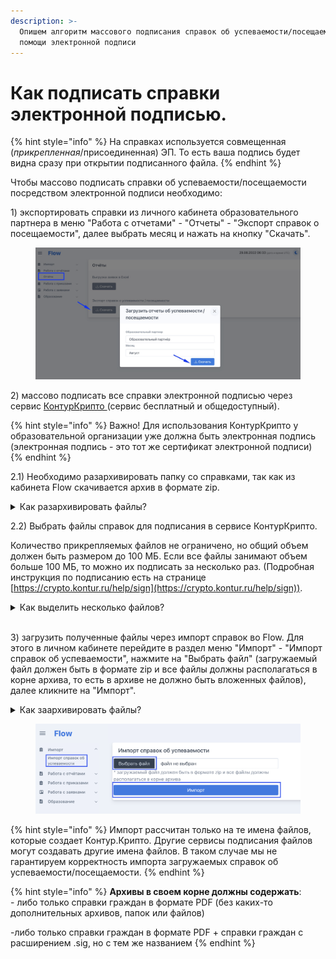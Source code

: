 ```yaml
---
description: >-
  Опишем алгоритм массового подписания справок об успеваемости/посещаемости при
  помощи электронной подписи
---
```


# Как подписать справки электронной подписью.

{% hint style="info" %}
На справках используется совмещенная (_прикрепленная_/присоединенная) ЭП. То есть ваша подпись будет видна сразу при открытии подписанного файла.
{% endhint %}

Чтобы массово подписать справки об успеваемости/посещаемости посредством электронной подписи необходимо:

1\) экспортировать справки из личного кабинета образовательного партнера в меню "Работа с отчетами" - "Отчеты" - "Экспорт справок о посещаемости", далее выбрать месяц и нажать на кнопку "Скачать".

<figure><img src="../.gitbook/assets/image (56).png" alt=""><figcaption></figcaption></figure>

2\) массово подписать все справки электронной подписью через сервис [КонтурКрипто ](https://crypto.kontur.ru/)(сервис бесплатный и общедоступный).&#x20;

{% hint style="info" %}
Важно! Для использования КонтурКрипто у образовательной организации уже должна быть электронная подпись (электронная подпись - это тот же сертификат электронной подписи)
{% endhint %}

2.1) Необходимо разархивировать папку со справками, так как из кабинета Flow скачивается архив  в формате zip.

<details>

<summary>Как разархивировать файлы?</summary>

**Windows**

ZIP-архивы это обычные файлы с расширением «.zip». Кликните правой кнопкой по файлу и выбрать в меню «Извлечь всё…»

![](<../.gitbook/assets/извлечь все.jpeg>)

При этом появится диалоговое окно, где нужно будет указать путь распаковки файлов, или оставить его по умолчанию (текущая папка). Если оставить включённой галочку «Показать извлечённые файлы», то по окончании процедуры разархивирования откроется ещё одно окно проводника с открытой новой папкой. А можно вообще не распаковывать файлы, а зайти в архив как в обычную папку и открыть нужный файл оттуда.

**Mac OS**

Чтобы извлечь файлы из архива формата ZIP, просто найдите его в Finder и нажмите на него дважды. Mac тут же запустит встроенное приложение для работы с архивами, которое извлечёт все данные в эту же папку.

![](<../.gitbook/assets/image (70).png>)\


</details>

2.2) Выбрать файлы справок для подписания в сервисе КонтурКрипто.

Количество прикрепляемых файлов не ограничено, но общий объем должен быть размером до 100 МБ. Если все файлы занимают объем больше 100 МБ, то можно их подписать за несколько раз. (Подробная инструкция по подписанию есть на странице [https://crypto.kontur.ru/help/sign](https://crypto.kontur.ru/help/sign)).

<details>

<summary>Как выделить несколько файлов?</summary>

Чтобы выбрать сразу несколько файлов для подписания, при выборе файла зажмите клавишу Ctrl и нажмите на необходимые документы.&#x20;

Также можно выделить первый файл мышкой, зажать SHIFT и выделить последний файл. Таким образом выделятся все файлы, которые находятся между ними. \
\
Чтобы выделить несколько файлов, которые идут подряд, с помощью клавиатуры выполните следующие действия:

1. Откройте папку;
2. Найдите первый файл и выделите его с помощью стрелок;
3. Зажмите SHIFT;
4. Не отпуская SHIFT перемещайтесь к последнему файлу;
5. Когда все нужные файлы будут выделены, отпустите клавишу SHIFT.

</details>

\
3\) загрузить полученные файлы через импорт справок во Flow. Для этого в личном кабинете перейдите в раздел меню "Импорт" - "Импорт справок об успеваемости", нажмите на "Выбрать файл" (загружаемый файл должен быть в формате zip и все файлы должны располагаться в корне архива, то есть в архиве не должно быть вложенных файлов), далее кликните на "Импорт".

<details>

<summary>Как заархивировать файлы?</summary>

**Windows**

Найдите папку, которую надо запаковать. Нажмите и удерживайте (или щелкните правой кнопкой мыши) папку, выберите Отправить, а затем выберите Сжатая ZIP-папка. Новая ZIP-папка с таким же именем будет создана в том же расположении.



**Mac OS**

Шаг 1. Откройте Finder.

Шаг 2. Выделите один или несколько файлов, которые необходимо добавить в архив.

Шаг 3. Активируйте контекстное меню для работы с файлами.

Шаг 4. Выберите возможность «Сжать» ли «Сжать объекты».

После этого в этой же папке Finder появился новый архив. Его можно будет использовать любым удобным образом: отправить через интернет, оставить в хранилище, перенести на внешний накопитель.

</details>

<figure><img src="../.gitbook/assets/image (67).png" alt=""><figcaption></figcaption></figure>

{% hint style="info" %}
Импорт рассчитан только на те имена файлов, которые создает Контур.Крипто. Другие сервисы подписания файлов могут создавать другие имена файлов. В таком случае мы не гарантируем корректность импорта загружаемых справок об успеваемости/посещаемости.
{% endhint %}

{% hint style="info" %}
**Архивы в своем корне должны содержать**:\
\- либо только справки граждан в формате PDF (без каких-то дополнительных архивов, папок или файлов)

\-либо только справки граждан в формате PDF + справки граждан с расширением .sig, но с тем же названием
{% endhint %}
